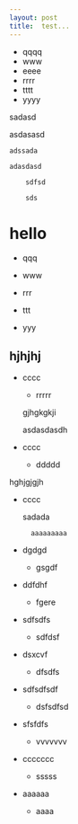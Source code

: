 ```yaml
---
layout: post
title:	test...
---
```


* qqqq
* www
* eeee
* rrrr
* tttt
* yyyy


sadasd

asdasasd

	adssada

	adasdasd

		sdfsd

		sds


# hello


* qqq

* www

* rrr

* ttt

* yyy


## hjhjhj


* cccc
	* rrrrr

	gjhgkgkji

	asdasdasdh

* cccc

	* ddddd

hghjgjgjh

* cccc

	sadada

		aaaaaaaaa



* dgdgd

	* gsgdf

* ddfdhf

	* fgere

* sdfsdfs

	* sdfdsf

* dsxcvf

	* dfsdfs

* sdfsdfsdf

	* dsfsdfsd

* sfsfdfs

	* vvvvvvv

* ccccccc

	* sssss

* aaaaaa

	* aaaa

